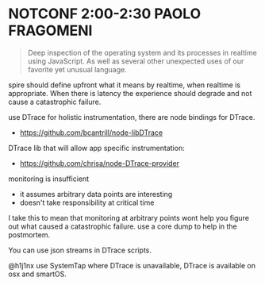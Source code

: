 # NOTCONF 2:00-2:30  PAOLO FRAGOMENI

> Deep inspection of the operating system and its processes in realtime using JavaScript. As well as several other unexpected uses of our favorite yet unusual language.

spire should define upfront what it means by realtime, when realtime is appropriate. When there is latency the experience should degrade and not cause a catastrophic failure.

use DTrace for holistic instrumentation, there are node bindings for DTrace.

* https://github.com/bcantrill/node-libDTrace

DTrace lib that will allow app specific instrumentation:

* https://github.com/chrisa/node-DTrace-provider

monitoring is insufficient

* it assumes arbitrary data points are interesting
* doesn't take responsibility at critical time

I take this to mean that monitoring at arbitrary points wont help you figure out what caused a catastrophic failure. use a core dump to help in the postmortem.

You can use json streams in DTrace scripts.

@h1j1nx use SystemTap where DTrace is unavailable, DTrace is available on osx and smartOS.
